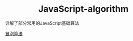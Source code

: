 # <center>JavaScript-algorithm</center>
详解了部分常用的JavaScript基础算法

[冒泡算法]([https://github.com/liuerwa/JavaScript-algorithm/blob/master/%E5%86%92%E6%B3%A1.md](https://github.com/liuerwa/JavaScript-algorithm/blob/master/冒泡.md))